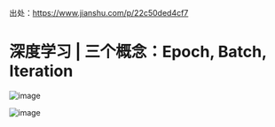 出处：https://www.jianshu.com/p/22c50ded4cf7

# 深度学习 | 三个概念：Epoch, Batch, Iteration

![image](https://user-images.githubusercontent.com/95267383/203505642-22430ce5-3d74-4af9-b124-f27ba2c84379.png)


![image](https://user-images.githubusercontent.com/95267383/203505708-568e98cc-d050-4316-b1d8-0ebce473dc3e.png)
